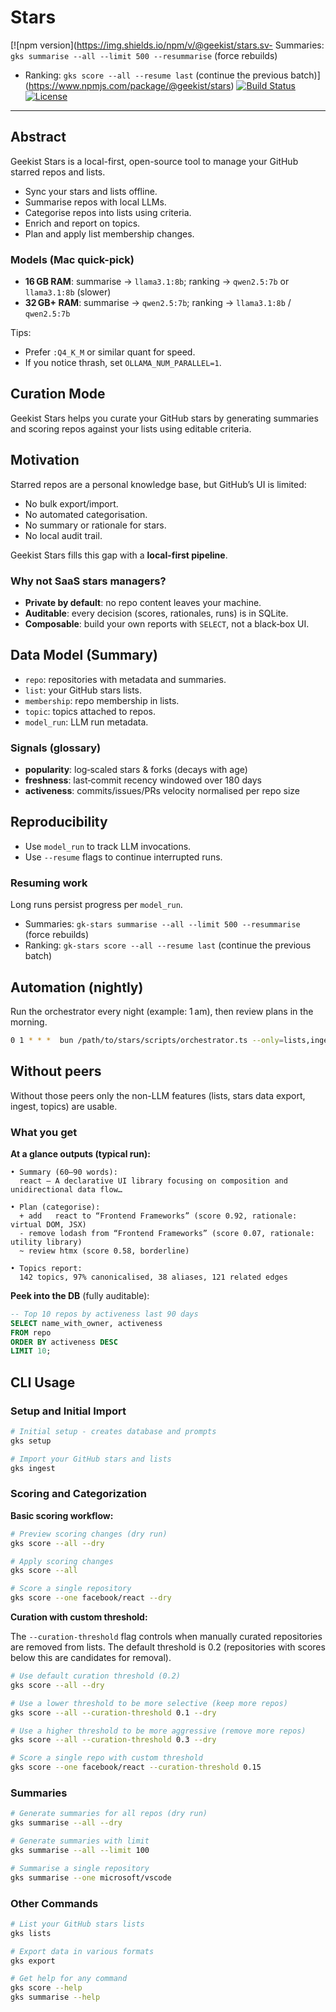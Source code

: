 # Stars

[![npm version](https://img.shields.io/npm/v/@geekist/stars.sv- Summaries: `gks summarise --all --limit 500 --resummarise` (force rebuilds)

- Ranking: `gks score --all --resume last` (continue the previous batch)](https://www.npmjs.com/package/@geekist/stars)
  [![Build Status](https://github.com/theGeekist/stars/actions/workflows/ci.yml/badge.svg)](https://github.com/theGeekist/stars/actions/workflows/ci.yml)
  [![License](https://img.shields.io/npm/l/@geekist/stars.svg)](https://github.com/theGeekist/stars/blob/main/LICENSE)

---

## Abstract

Geekist Stars is a local-first, open-source tool to manage your GitHub starred repos and lists.

- Sync your stars and lists offline.
- Summarise repos with local LLMs.
- Categorise repos into lists using criteria.
- Enrich and report on topics.
- Plan and apply list membership changes.

### Models (Mac quick-pick)

- **16 GB RAM**: summarise → `llama3.1:8b`; ranking → `qwen2.5:7b` or `llama3.1:8b` (slower)
- **32 GB+ RAM**: summarise → `qwen2.5:7b`; ranking → `llama3.1:8b` / `qwen2.5:7b`

Tips:

- Prefer `:Q4_K_M` or similar quant for speed.
- If you notice thrash, set `OLLAMA_NUM_PARALLEL=1`.

## Curation Mode

Geekist Stars helps you curate your GitHub stars by generating summaries and scoring repos against your lists using editable criteria.

## Motivation

Starred repos are a personal knowledge base, but GitHub’s UI is limited:

- No bulk export/import.
- No automated categorisation.
- No summary or rationale for stars.
- No local audit trail.

Geekist Stars fills this gap with a **local-first pipeline**.

### Why not SaaS stars managers?

- **Private by default**: no repo content leaves your machine.
- **Auditable**: every decision (scores, rationales, runs) is in SQLite.
- **Composable**: build your own reports with `SELECT`, not a black‑box UI.

## Data Model (Summary)

- `repo`: repositories with metadata and summaries.
- `list`: your GitHub stars lists.
- `membership`: repo membership in lists.
- `topic`: topics attached to repos.
- `model_run`: LLM run metadata.

### Signals (glossary)

- **popularity**: log‑scaled stars & forks (decays with age)
- **freshness**: last‑commit recency windowed over 180 days
- **activeness**: commits/issues/PRs velocity normalised per repo size

## Reproducibility

- Use `model_run` to track LLM invocations.
- Use `--resume` flags to continue interrupted runs.

### Resuming work

Long runs persist progress per `model_run`.

- Summaries: `gk-stars summarise --all --limit 500 --resummarise` (force rebuilds)
- Ranking: `gk-stars score --all --resume last` (continue the previous batch)

## Automation (nightly)

Run the orchestrator every night (example: 1 am), then review plans in the morning.

```bash
0 1 * * *  bun /path/to/stars/scripts/orchestrator.ts --only=lists,ingest,summarise,score >> /path/to/stars/logs/cron.out 2>&1
```

## Without peers

Without those peers only the non-LLM features (lists, stars data export, ingest, topics) are usable.

### What you get

**At a glance outputs (typical run):**

```
• Summary (60–90 words):
  react — A declarative UI library focusing on composition and unidirectional data flow…

• Plan (categorise):
  + add   react to “Frontend Frameworks” (score 0.92, rationale: virtual DOM, JSX)
  - remove lodash from “Frontend Frameworks” (score 0.07, rationale: utility library)
  ~ review htmx (score 0.58, borderline)

• Topics report:
  142 topics, 97% canonicalised, 38 aliases, 121 related edges
```

**Peek into the DB** (fully auditable):

```sql
-- Top 10 repos by activeness last 90 days
SELECT name_with_owner, activeness
FROM repo
ORDER BY activeness DESC
LIMIT 10;
```

## CLI Usage

### Setup and Initial Import

```bash
# Initial setup - creates database and prompts
gks setup

# Import your GitHub stars and lists
gks ingest
```

### Scoring and Categorization

**Basic scoring workflow:**

```bash
# Preview scoring changes (dry run)
gks score --all --dry

# Apply scoring changes
gks score --all

# Score a single repository
gks score --one facebook/react --dry
```

**Curation with custom threshold:**

The `--curation-threshold` flag controls when manually curated repositories are removed from lists. The default threshold is 0.2 (repositories with scores below this are candidates for removal).

```bash
# Use default curation threshold (0.2)
gks score --all --dry

# Use a lower threshold to be more selective (keep more repos)
gks score --all --curation-threshold 0.1 --dry

# Use a higher threshold to be more aggressive (remove more repos)
gks score --all --curation-threshold 0.3 --dry

# Score a single repo with custom threshold
gks score --one facebook/react --curation-threshold 0.15
```

### Summaries

```bash
# Generate summaries for all repos (dry run)
gks summarise --all --dry

# Generate summaries with limit
gks summarise --all --limit 100

# Summarise a single repository
gks summarise --one microsoft/vscode
```

### Other Commands

```bash
# List your GitHub stars lists
gks lists

# Export data in various formats
gks export

# Get help for any command
gks score --help
gks summarise --help
```
